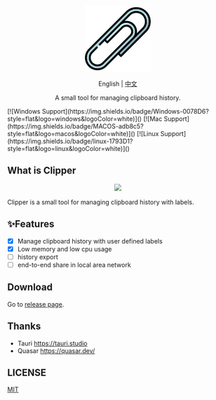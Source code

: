 <div align="center">
    <img height=150 src="https://github.com/a1393323447/clipper/blob/main/app-icon.png" />
</div>
<p align="center">
    <span>English</span>
    <span> | </span>
    <a href="README_CN.md">中文</a>
</p>
<p align="center"><span>A small tool for managing clipboard history.</span></p>
[![Windows Support](https://img.shields.io/badge/Windows-0078D6?style=flat&logo=windows&logoColor=white)]()
[![Mac Support](https://img.shields.io/badge/MACOS-adb8c5?style=flat&logo=macos&logoColor=white)]()
[![Linux Support](https://img.shields.io/badge/linux-1793D1?style=flat&logo=linux&logoColor=white)]()

## What is Clipper

<div align=center>
    <img src="https://github.com/a1393323447/clipper/blob/main/demo.gif">
</div>

Clipper is a small tool for managing clipboard history with labels.

## ✨Features

- [x] Manage clipboard history with user defined labels
- [x] Low memory and low cpu usage
- [ ] history export
- [ ] end-to-end share in local area network

## Download

Go to [release page]().

## Thanks
- Tauri https://tauri.studio
- Quasar https://quasar.dev/

## LICENSE

[MIT]()
